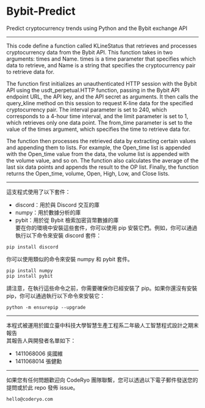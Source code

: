 # Bybit-Predict
Predict cryptocurrency trends using Python and the Bybit exchange API



---

This code define a function called KLineStatus that retrieves and processes cryptocurrency data from the Bybit API. This function takes in two arguments: times and Name. times is a time parameter that specifies which data to retrieve, and Name is a string that specifies the cryptocurrency pair to retrieve data for.

The function first initializes an unauthenticated HTTP session with the Bybit API using the usdt_perpetual.HTTP function, passing in the Bybit API endpoint URL, the API key, and the API secret as arguments. It then calls the query_kline method on this session to request K-line data for the specified cryptocurrency pair. The interval parameter is set to 240, which corresponds to a 4-hour time interval, and the limit parameter is set to 1, which retrieves only one data point. The from_time parameter is set to the value of the times argument, which specifies the time to retrieve data for.

The function then processes the retrieved data by extracting certain values and appending them to lists. For example, the Open_time list is appended with the Open_time value from the data, the volume list is appended with the volume value, and so on. The function also calculates the average of the last six data points and appends the result to the OP list. Finally, the function returns the Open_time, volume, Open, High, Low, and Close lists.

---

這支程式使用了以下套件：  
+ discord：用於與 Discord 交互的庫  
+ numpy：用於數據分析的庫  
+ pybit：用於從 Bybit 檢索加密貨幣數據的庫  
要在你的環境中安裝這些套件，你可以使用 pip 安裝它們。例如，你可以通過執行以下命令來安裝 discord 套件：
```
pip install discord
```
你可以使用類似的命令來安裝 numpy 和 pybit 套件。  
```
pip install numpy
pip install pybit
```
請注意，在執行這些命令之前，你需要確保你已經安裝了 pip。如果你還沒有安裝 pip，你可以通過執行以下命令來安裝它：  
```
python -m ensurepip --upgrade
```

---

本程式被運用於國立臺中科技大學智慧生產工程系二年級人工智慧程式設計之期末報告  
其報告人與開發者名單如下：  
+ 1411068006 吳國維  
+ 1411068014 張健勳  

---

如果您有任何問題歡迎向 CodeRyo 團隊聯繫，您可以透過以下電子郵件發送您的提問或於此 repo 發佈 issue。  
```
hello@coderyo.com
```
